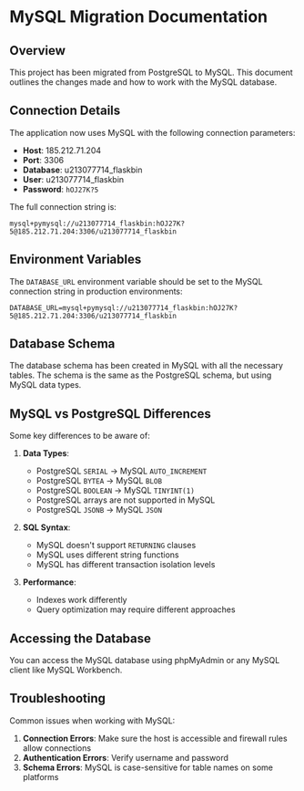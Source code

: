# MySQL Migration Documentation

## Overview

This project has been migrated from PostgreSQL to MySQL. This document outlines the changes made and how to work with the MySQL database.

## Connection Details

The application now uses MySQL with the following connection parameters:

- **Host**: 185.212.71.204
- **Port**: 3306
- **Database**: u213077714_flaskbin
- **User**: u213077714_flaskbin
- **Password**: `hOJ27K?5`

The full connection string is:
```
mysql+pymysql://u213077714_flaskbin:hOJ27K?5@185.212.71.204:3306/u213077714_flaskbin
```

## Environment Variables

The `DATABASE_URL` environment variable should be set to the MySQL connection string in production environments:

```
DATABASE_URL=mysql+pymysql://u213077714_flaskbin:hOJ27K?5@185.212.71.204:3306/u213077714_flaskbin
```

## Database Schema

The database schema has been created in MySQL with all the necessary tables. The schema is the same as the PostgreSQL schema, but using MySQL data types.

## MySQL vs PostgreSQL Differences

Some key differences to be aware of:

1. **Data Types**:
   - PostgreSQL `SERIAL` -> MySQL `AUTO_INCREMENT`
   - PostgreSQL `BYTEA` -> MySQL `BLOB`
   - PostgreSQL `BOOLEAN` -> MySQL `TINYINT(1)`
   - PostgreSQL arrays are not supported in MySQL
   - PostgreSQL `JSONB` -> MySQL `JSON`

2. **SQL Syntax**:
   - MySQL doesn't support `RETURNING` clauses
   - MySQL uses different string functions
   - MySQL has different transaction isolation levels

3. **Performance**:
   - Indexes work differently
   - Query optimization may require different approaches

## Accessing the Database

You can access the MySQL database using phpMyAdmin or any MySQL client like MySQL Workbench.

## Troubleshooting

Common issues when working with MySQL:

1. **Connection Errors**: Make sure the host is accessible and firewall rules allow connections
2. **Authentication Errors**: Verify username and password
3. **Schema Errors**: MySQL is case-sensitive for table names on some platforms

